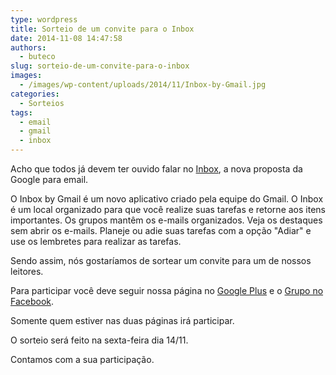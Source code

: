 ```yaml
---
type: wordpress
title: Sorteio de um convite para o Inbox
date: 2014-11-08 14:47:58
authors:
  - buteco
slug: sorteio-de-um-convite-para-o-inbox
images:
  - /images/wp-content/uploads/2014/11/Inbox-by-Gmail.jpg
categories:
  - Sorteios
tags:
  - email
  - gmail
  - inbox
---
```


Acho que todos já devem ter ouvido falar no <a title="Inbox" href="http://www.google.com/intl/pt-BR/inbox/" target="_blank">Inbox</a>, a nova proposta da Google para email.

O Inbox by Gmail é um novo aplicativo criado pela equipe do Gmail. O Inbox é um local organizado para que você realize suas tarefas e retorne aos itens importantes. Os grupos mantêm os e-mails organizados. Veja os destaques sem abrir os e-mails. Planeje ou adie suas tarefas com a opção "Adiar" e use os lembretes para realizar as tarefas.

Sendo assim, nós gostaríamos de sortear um convite para um de nossos leitores.

Para participar você deve seguir nossa página no <a title="G+" href="https://plus.google.com/116399491859129402389" target="_blank">Google Plus</a> e o <a title="Facebook" href="https://www.facebook.com/groups/butecopensource/" target="_blank">Grupo no Facebook</a>.

Somente quem estiver nas duas páginas irá participar.

O sorteio será feito na sexta-feira dia 14/11.

Contamos com a sua participação.
